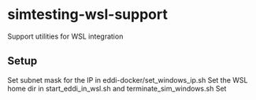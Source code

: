 # simtesting-wsl-support

Support utilities for WSL integration

## Setup
Set subnet mask for the IP in eddi-docker/set_windows_ip.sh
Set the WSL home dir in start_eddi_in_wsl.sh and terminate_sim_windows.sh 
Set 

